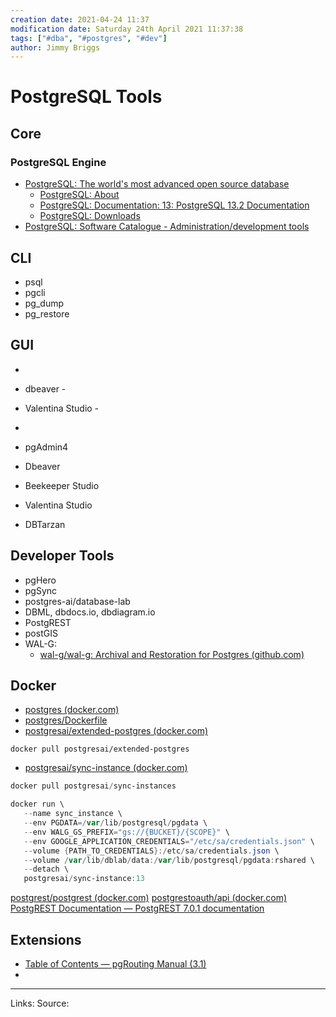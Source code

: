 ```yaml
---
creation date: 2021-04-24 11:37
modification date: Saturday 24th April 2021 11:37:38
tags: ["#dba", "#postgres", "#dev"]
author: Jimmy Briggs
---
```


# PostgreSQL Tools

## Core

### PostgreSQL Engine

- [PostgreSQL: The world's most advanced open source database](https://www.postgresql.org/)
	- [PostgreSQL: About](https://www.postgresql.org/about/)
	- [PostgreSQL: Documentation: 13: PostgreSQL 13.2 Documentation](https://www.postgresql.org/docs/13/index.html)
	- [PostgreSQL: Downloads](https://www.postgresql.org/download/)
- [PostgreSQL: Software Catalogue - Administration/development tools](https://www.postgresql.org/download/products/1-administrationdevelopment-tools/)

## CLI

- psql
- pgcli
- pg_dump
- pg_restore

## GUI


-   
    
-   dbeaver -
    
-   Valentina Studio -
    
-   

- pgAdmin4
- Dbeaver
- Beekeeper Studio
- Valentina Studio
- DBTarzan


## Developer Tools

- pgHero
- pgSync
- postgres-ai/database-lab
- DBML, dbdocs.io, dbdiagram.io
- PostgREST
- postGIS
- WAL-G:
	- [wal-g/wal-g: Archival and Restoration for Postgres (github.com)](https://github.com/wal-g/wal-g#configuration)


## Docker
- [postgres (docker.com)](https://hub.docker.com/_/postgres)
- [postgres/Dockerfile](https://github.com/docker-library/postgres/blob/7bd41786539082857396f4d1b4f1cb326ebee8de/13/Dockerfile)
- [postgresai/extended-postgres (docker.com)](https://hub.docker.com/r/postgresai/extended-postgres)

```
docker pull postgresai/extended-postgres
```

- [postgresai/sync-instance (docker.com)](https://hub.docker.com/r/postgresai/sync-instance)

```powershell
docker pull postgresai/sync-instances

docker run \
   --name sync_instance \
   --env PGDATA=/var/lib/postgresql/pgdata \
   --env WALG_GS_PREFIX="gs://{BUCKET}/{SCOPE}" \
   --env GOOGLE_APPLICATION_CREDENTIALS="/etc/sa/credentials.json" \
   --volume {PATH_TO_CREDENTIALS}:/etc/sa/credentials.json \
   --volume /var/lib/dblab/data:/var/lib/postgresql/pgdata:rshared \
   --detach \
   postgresai/sync-instance:13
```


[postgrest/postgrest (docker.com)](https://hub.docker.com/r/postgrest/postgrest)
[postgrestoauth/api (docker.com)](https://hub.docker.com/r/postgrestoauth/api)
[PostgREST Documentation — PostgREST 7.0.1 documentation](https://postgrest.org/en/stable/#)

## Extensions

- [Table of Contents — pgRouting Manual (3.1)](https://docs.pgrouting.org/latest/en/index.html)
- 

***
Links: 
Source:

